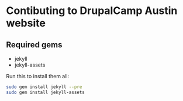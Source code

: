 # Contibuting to DrupalCamp Austin website

## Required gems

* jekyll
* jekyll-assets

Run this to install them all:

```bash
sudo gem install jekyll --pre
sudo gem install jekyll-assets
```
